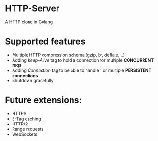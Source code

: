 # HTTP-Server
A HTTP clone in Golang
# Supported features
- Multiple HTTP compression schema (gzip, br, deflate,...)
- Adding _Keep-Alive_ tag to hold a connection for multiple **CONCURRENT reqs**
- Adding _Connection_ tag to be able to handle 1 or multiple **PERSISTENT connections**
- Shutdown gracefully
# Future extensions:
- HTTPS
- E-Tag caching
- HTTP/2
- Range requests
- WebSockets
